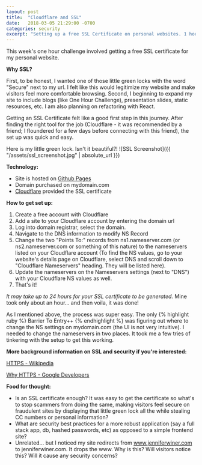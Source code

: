 ```yaml
---
layout: post
title:  "Cloudflare and SSL"
date:   2018-03-05 21:29:00 -0700
categories: security
excerpt: "Setting up a free SSL Certificate on personal websites. 1 hour challenge & a how-to guide"
---
```


This week's one hour challenge involved getting a free SSL certificate for my personal website.

**Why SSL?**

First, to be honest, I wanted one of those little green locks with the word "Secure" next to my url. I felt like this would legitimize my website and make visitors feel more comfortable browsing.  Second, I beginning to expand my site to include blogs (like One Hour Challenge), presentation slides, static resources, etc. I am also planning on refactoring with React.

Getting an SSL Certificate felt like a good first step in this journey. After finding the right tool for the job (Cloudflare - it was recommended by a friend; I floundered for a few days before connecting with this friend), the set up was quick and easy.

Here is my little green lock. Isn't it beautiful?!
![SSL Screenshot]({{ "/assets/ssl_screenshot.jpg" | absolute_url }})

**Technology:**
- Site is hosted on [Github Pages](https://pages.github.com/)
- Domain purchased on mydomain.com
- [Cloudflare](https://www.cloudflare.com/) provided the SSL certificate

**How to get set up:**
1. Create a free account with Cloudflare
2. Add a site to your Cloudflare account by entering the domain url
3. Log into  domain registrar, select the domain.
4. Navigate to the DNS information to modify NS Record
5. Change the two "Points To:" records from ns1.nameserver.com (or ns2.nameserver.com or something of this nature) to the nameservers listed on your Cloudflare account (To find the NS values, go to your website's details page on Cloudflare, select DNS and scroll down to "Cloudflare Nameservers" heading. They will be listed here).
7. Update the nameservers on the Nameservers settings (next to "DNS") with your Cloudflare NS values as well.
6. That's it!

_It may take up to 24 hours for your SSL certificate to be generated._
Mine took only about an hour... and then voila, it was done!

As I mentioned above, the process was super easy.
The only
{% highlight ruby %}
  Barrier To Entry++
{% endhighlight %}
was figuring out where to change the NS settings on mydomain.com (the UI is not very intuitive). I needed to change the nameservers in two places. It took me a few tries of tinkering with the setup to get this working.

**More background information on SSL and security if you're interested:**

[HTTPS - Wikipedia](https://en.wikipedia.org/wiki/HTTPS)

[Why HTTPS - Google Developers](https://developers.google.com/web/fundamentals/security/encrypt-in-transit/why-https)


**Food for thought:**
- Is an SSL certificate enough? It was easy to get the certificate so what's to stop scammers from doing the same, making visitors feel secure on fraudulent sites by displaying that little green lock all the while stealing CC numbers or personal information?
- What are security best practices for a more robust application (say a full stack app, db, hashed passwords, etc) as opposed to a simple frontend site?
- Unrelated... but I noticed my site redirects from www.jenniferwiner.com to jenniferwiner.com. It drops the www. Why is this? Will visitors notice this? Will it cause any security concerns?
